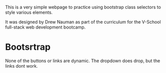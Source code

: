 This is a very simple webpage to practice using bootstrap class selectors to style various elements.

It was designed by Drew Nauman as part of the curriculum for the V-School full-stack web development bootcamp.

# Bootsrtrap

None of the buttons or links are dynamic. The dropdown does drop, but the links dont work.